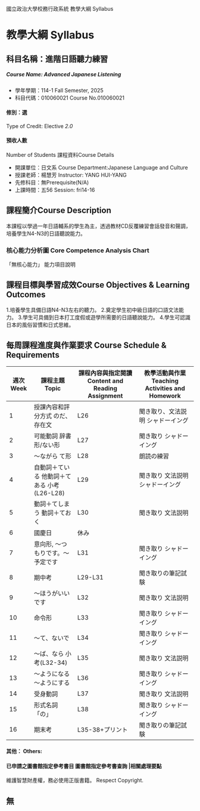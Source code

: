 國立政治大學校務行政系統 教學大綱 Syllabus
# 教學大綱 Syllabus
##  科目名稱：進階日語聽力練習
#####  Course Name: Advanced Japanese Listening
  * 學年學期：114-1 Fall Semester, 2025 
  * 科目代碼：010060021 Course No.010060021
#### 修別：選
Type of Credit: Elective 
_2.0_
#### 預收人數
Number of Students
課程資料Course Details
  * 開課單位：日文系 Course Department:Japanese Language and Culture 
  * 授課老師：楊慧芳 Instructor: YANG HUI-YANG 
  * 先修科目：無Prerequisite(N/A)
  * 上課時間：五56 Session: fri14-16
##  課程簡介Course Description
本課程以學過一年日語輔系的學生為主，透過教材CD反覆練習會話發音和聲調，培養學生N4-N3的日語聽說能力。
###  核心能力分析圖 Core Competence Analysis Chart
「無核心能力」 
能力項目說明
##  課程目標與學習成效Course Objectives & Learning Outcomes 
1.培養學生具備日語N4-N3左右的聽力。
2.奠定學生初中級日語的口語文法能力。
3.學生可具備到日本打工度假或遊學所需要的日語聽說能力。
4.學生可認識日本的風俗習慣和日式思維。
##  每周課程進度與作業要求 Course Schedule & Requirements
週次 Week |  課程主題 Topic |  課程內容與指定閱讀 Content and Reading Assignment |  教學活動與作業 Teaching Activities and Homework  
---|---|---|---  
1 |  授課內容和評分方式 のだ、存在文 |  L26 |  聞き取り、文法説明 シャドーイング  
2 |  可能動詞 辞書形/ない形 |  L27 |  聞き取り シャドーイング  
3 |  ～ながら て形 |  L28 |  朗読の練習  
4 |  自動詞＋ている 他動詞＋てある 小考(L26-L28) |  L29 |  聞き取り 文法説明 シャドーイング  
5 |  動詞＋てしまう 動詞＋ておく |  L30 |  聞き取り 文法説明  
6 |  國慶日 |  休み |   
7 |  意向形, ～つもりです。～予定です |  L31 |  聞き取り シャドーイング  
8 |  期中考 |  L29-L31 |  聞き取りの筆記試験  
9 |  ～ほうがいいです |  L32 |  聞き取り 文法説明  
10 |  命令形 |  L33 |  聞き取り シャドーイング  
11 |  ～て、ないで |  L34 |  聞き取り シャドーイング  
12 |  ～ば、なら 小考(L32-34) |  L35 |  聞き取り 文法説明  
13 |  ～ようになる ～ようにする |  L36 |  聞き取り シャドーイング  
14 |  受身動詞 |  L37 |  聞き取り 文法説明  
15 |  形式名詞「の」 |  L38 |  聞き取り シャドーイング  
16 |  期末考 |  L35-38+プリント |  聞き取りの筆記試験  
####  其他： Others:
####  已申請之圖書館指定參考書目  圖書館指定參考書查詢 |相關處理要點
維護智慧財產權，務必使用正版書籍。 Respect Copyright.
## 無